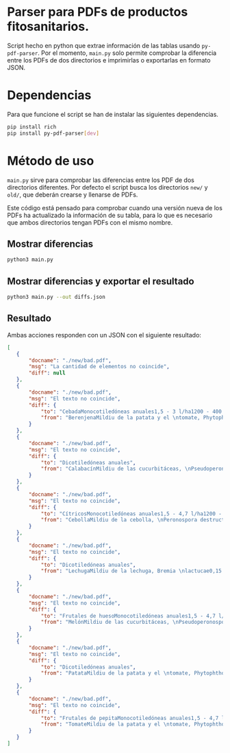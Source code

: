 # Parser para PDFs de productos fitosanitarios.

Script hecho en python que extrae información de las tablas usando `py-pdf-parser`. Por el momento, `main.py` solo permite comprobar la diferencia entre los PDFs de dos directorios e imprimirlas o exportarlas en formato JSON.

# Dependencias

Para que funcione el script se han de instalar las siguientes dependencias.

```bash
pip install rich
pip install py-pdf-parser[dev]
```

# Método de uso

`main.py` sirve para comprobar las diferencias entre los PDF de dos directorios diferentes. Por defecto el script busca los directorios `new/` y `old/`, que deberán crearse y llenarse de PDFs.

Este código está pensado para comprobar cuando una versión nueva de los PDFs ha actualizado la información de su tabla, para lo que es necesario que ambos directorios tengan PDFs con el mismo nombre.

## Mostrar diferencias

```bash
python3 main.py
```

## Mostrar diferencias y exportar el resultado

```bash
python3 main.py --out diffs.json
```

## Resultado

Ambas acciones responden con un JSON con el siguiente resultado:

 ```json
[
    {
        "docname": "./new/bad.pdf",
        "msg": "La cantidad de elementos no coincide",
        "diff": null
    },
    {
        "docname": "./new/bad.pdf",
        "msg": "El texto no coincide",
        "diff": {
            "to": "CebadaMonocotiledóneas anuales1,5 - 3 l/ha1200 - 400  l/haAplicar antes de la siembra (pre-emergencia).",
            "from": "BerenjenaMildiu de la patata y el \ntomate, Phytophthora \ninfestans0,2 - 0,3 l/ha37200-1500 l/ha (Ver cond.)"
        }
    },
    {
        "docname": "./new/bad.pdf",
        "msg": "El texto no coincide",
        "diff": {
            "to": "Dicotiledóneas anuales",
            "from": "CalabacínMildiu de las cucurbitáceas, \nPseudoperonospora \ncubensis0,2 - 0,25 l/ha37200-1250 l/ha (Ver cond.)"
        }
    },
    {
        "docname": "./new/bad.pdf",
        "msg": "El texto no coincide",
        "diff": {
            "to": "CítricosMonocotiledóneas anuales1,5 - 4,7 l/ha1200 - 600  l/haAplicar solo en la línea del cultivo.\nSe deben tener en cuenta las medidas de aplicación para evitar todo posible contacto de los frutos con \nel producto o con el suelo tratado.\nNo labrar el suelo tras la aplicación.\nAplicar de septiembre-noviembre hasta BBCH 85.",
            "from": "CebollaMildiu de la cebolla, \nPeronospora destructor0,2 l/ha37200-1000 l/ha"
        }
    },
    {
        "docname": "./new/bad.pdf",
        "msg": "El texto no coincide",
        "diff": {
            "to": "Dicotiledóneas anuales",
            "from": "LechugaMildiu de la lechuga, Bremia \nlactucae0,15 l/ha2 ver cond.7200-1000 l/ha"
        }
    },
    {
        "docname": "./new/bad.pdf",
        "msg": "El texto no coincide",
        "diff": {
            "to": "Frutales de huesoMonocotiledóneas anuales1,5 - 4,7 l/ha1200 - 600  l/haAplicar solo en la línea del cultivo.\nAsegurarse de que no hay frutos maduros en el suelo o en las plantas tratadas.\nNo labrar el suelo tras la aplicación.\nAplicar de febrero-abril hasta BBCH 69. \nAplicar solo en la línea del cultivo.\nAsegurarse de que no hay frutos maduros en el suelo o en las plantas tratadas.\nNo labrar el suelo tras la aplicación.\nAplicar de febrero-abril hasta BBCH 69.",
            "from": "MelónMildiu de las cucurbitáceas, \nPseudoperonospora \ncubensis0,2 - 0,25 l/ha37200-1250 l/ha (Ver cond.)"
        }
    },
    {
        "docname": "./new/bad.pdf",
        "msg": "El texto no coincide",
        "diff": {
            "to": "Dicotiledóneas anuales",
            "from": "PatataMildiu de la patata y el \ntomate, Phytophthora \ninfestans\nMildiu de las cucurbitáceas, \nPseudoperonospora \ncubensis0,15 l/ha47300-1000 l/haAplicar al aire libre a un BBCH 10 hasta el plazo de seguridad. Aplicar una dosis fija (15 g sa/ha, \nindependientemente del volumen de caldo a utilizar)."
        }
    },
    {
        "docname": "./new/bad.pdf",
        "msg": "El texto no coincide",
        "diff": {
            "to": "Frutales de pepitaMonocotiledóneas anuales1,5 - 4,7 l/ha1200 - 600  l/ha",
            "from": "TomateMildiu de la patata y el \ntomate, Phytophthora \ninfestans0,2 - 0,3 l/ha37200-1500 l/ha (Ver cond.)"
        }
    }
]

 ```
